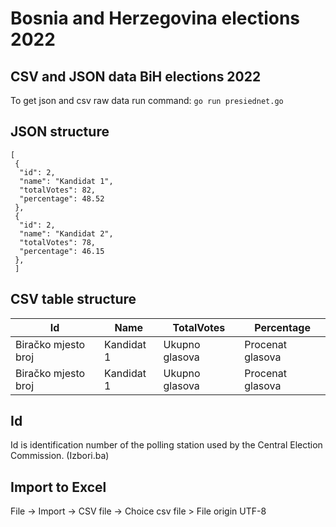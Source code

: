 # Bosnia and Herzegovina elections 2022

## CSV and JSON data BiH elections 2022

To get json and csv raw data run command:
`go run presiednet.go`

## JSON structure
```
[
 {
  "id": 2,
  "name": "Kandidat 1",
  "totalVotes": 82,
  "percentage": 48.52
 },
 {
  "id": 2,
  "name": "Kandidat 2",
  "totalVotes": 78,
  "percentage": 46.15
 },
 ]
 ```

## CSV table structure
| Id  | Name  | TotalVotes  | Percentage  |
|---|---|---|---|
| Biračko mjesto broj | Kandidat 1 |  Ukupno glasova | Procenat glasova  |
| Biračko mjesto broj | Kandidat 1 |  Ukupno glasova | Procenat glasova  |

## Id
Id is identification number of the polling station used by the Central Election Commission. (Izbori.ba)

## Import to Excel
File -> Import -> CSV file -> Choice csv file > File origin UTF-8 